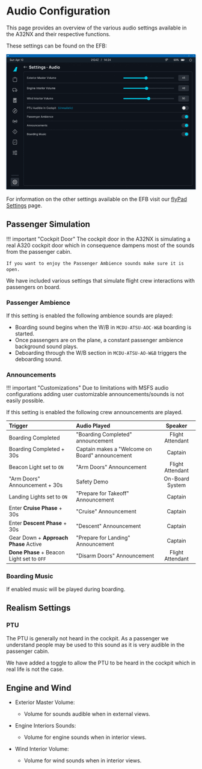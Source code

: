 # Audio Configuration

This page provides an overview of the various audio settings available in the A32NX and their respective functions.

These settings can be found on the EFB:

![EFB Audio Settings](../assets/flypados3/flypad-settings-audio.png)

For information on the other settings available on the EFB visit our [flyPad Settings](flypados3/settings.md) page.

## Passenger Simulation

!!! important "Cockpit Door"
    The cockpit door in the A32NX is simulating a real A320 cockpit door which in consequence dampens most of the sounds from the passenger cabin. 

    If you want to enjoy the Passenger Ambience sounds make sure it is open.

We have included various settings that simulate flight crew interactions with passengers on board.

### Passenger Ambience
If this setting is enabled the following ambience sounds are played:

- Boarding sound begins when the W/B in `MCDU-ATSU-AOC-W&B` boarding is started.
- Once passengers are on the plane, a constant passenger ambience background sound plays.
- Deboarding through the W/B section in `MCDU-ATSU-AO-W&B` triggers the deboarding sound.

### Announcements

!!! important "Customizations"
    Due to limitations with MSFS audio configurations adding user customizable announcements/sounds is not easily possible.

If this setting is enabled the following crew announcements are played.

| Trigger                                    | Audio Played                                    |     Speaker      |
|:-------------------------------------------|:------------------------------------------------|:----------------:|
| Boarding Completed                         | "Boarding Completed" announcement               | Flight Attendant |
| Boarding Completed + 30s                   | Captain makes a "Welcome on Board" announcement |     Captain      |
| Beacon Light set to `ON`                   | "Arm Doors" Announcement                        | Flight Attendant |
| "Arm Doors" Announcement + 30s             | Safety Demo                                     | On-Board System  |
| Landing Lights set to `ON`                 | "Prepare for Takeoff" Announcement              |     Captain      |
| Enter **Cruise Phase** + 30s               | "Cruise" Announcement                           |     Captain      |
| Enter **Descent Phase** + 30s              | "Descent" Announcement                          |     Captain      |
| Gear Down + **Approach Phase** Active      | "Prepare for Landing" Announcement              |     Captain      |
| **Done Phase** + Beacon Light set to `OFF` | "Disarm Doors" Announcement                     | Flight Attendant |

### Boarding Music
If enabled music will be played during boarding.

## Realism Settings

### PTU

The PTU is generally not heard in the cockpit. As a passenger we understand people may be used to this sound as it is very audible in the passenger cabin.

We have added a toggle to allow the PTU to be heard in the cockpit which in real life is not the case. 

## Engine and Wind

- Exterior Master Volume:
    - Volume for sounds audible when in external views.

- Engine Interiors Sounds:
    - Volume for engine sounds when in interior views.

- Wind Interior Volume:
    - Volume for wind sounds when in interior views.
